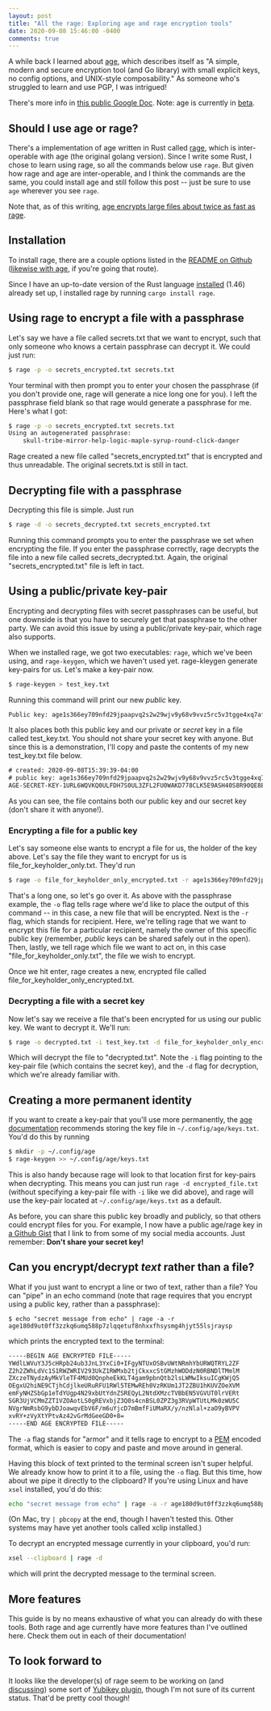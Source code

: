 ```yaml
---
layout: post
title: "All the rage: Exploring age and rage encryption tools"
date: 2020-09-08 15:46:00 -0400
comments: true
---
```


A while back I learned about [age](https://github.com/FiloSottile/age), which describes itself as "A simple, modern and secure encryption tool (and Go library) with small explicit keys, no config options, and UNIX-style composability." As someone who's struggled to learn and use PGP, I was intrigued! 

There's more info in [this public Google Doc](https://docs.google.com/document/d/11yHom20CrsuX8KQJXBBw04s80Unjv8zCg_A7sPAX_9Y/preview). Note: age is currently in [beta](https://github.com/FiloSottile/age/releases). 

## Should I use age or rage?

There's a implementation of age written in Rust called [rage](https://github.com/str4d/rage), which is inter-operable with age (the original golang version). Since I write some Rust, I chose to learn using rage, so all the commands below use `rage`. But given how rage and age are inter-operable, and I think the commands are the same, you could install age and still follow this post -- just be sure to use `age` wherever you see `rage`.

Note that, as of this writing, [age encrypts large files about twice as fast as rage](https://github.com/str4d/rage/issues/57). 

## Installation

To install rage, there are a couple options listed in the [README on Github](https://github.com/str4d/rage#installation) ([likewise with age](https://github.com/FiloSottile/age#installation), if you're going that route).

Since I have an up-to-date version of the Rust language [installed](https://www.rust-lang.org/tools/install) (1.46) already set up, I installed rage by running `cargo install rage`. 

## Using rage to encrypt a file with a passphrase 

Let's say we have a file called secrets.txt that we want to encrypt, such that only someone who knows a certain passphrase can decrypt it. We could just run:

```bash
$ rage -p -o secrets_encrypted.txt secrets.txt
```

Your terminal with then prompt you to enter your chosen the passphrase (if you don't provide one, rage will generate a nice long one for you). I left the passphrase field blank so that rage would generate a passphrase for me. Here's what I got:

```bash
$ rage -p -o secrets_encrypted.txt secrets.txt 
Using an autogenerated passphrase:
    skull-tribe-mirror-help-logic-maple-syrup-round-click-danger
```

Rage created a new file called "secrets_encrypted.txt" that is encrypted and thus unreadable. The original secrets.txt is still in tact. 

## Decrypting file with a passphrase

Decrypting this file is simple. Just run 

```bash
$ rage -d -o secrets_decrypted.txt secrets_encrypted.txt 
```

Running this command prompts you to enter the passphrase we set when encrypting the file. If you enter the passphrase correctly, rage decrypts the file into a new file called secrets_decrypted.txt. Again, the original "secrets_encrypted.txt" file is left in tact.

## Using a public/private key-pair

Encrypting and decrypting files with secret passphrases can be useful, but one downside is that you have to securely get that passphrase to the other party. We can avoid this issue by using a public/private key-pair, which rage also supports. 

When we installed rage, we got two executables: `rage`, which we've been using, and `rage-keygen`, which we haven't used yet. rage-kleygen generate key-pairs for us. Let's make a key-pair now.

```bash
$ rage-keygen > test_key.txt
```

Running this command will print our new _public_ key. 

```txt
Public key: age1s366ey709nfd29jpaapvq2s2w29wjv9y68v9vvz5rc5v3tgge4xq7afnej
```

It also places both this public key and our private or _secret_ key in a file called test_key.txt. You should not share your secret key with anyone. But since this is a demonstration, I'll copy and paste the contents of my new test_key.txt file below.

```txt
# created: 2020-09-08T15:39:39-04:00                                                                     
# public key: age1s366ey709nfd29jpaapvq2s2w29wjv9y68v9vvz5rc5v3tgge4xq7afnej                                         
AGE-SECRET-KEY-1URL6WQVKQ0ULFDH7S0UL3ZFL2FU0WAKD778CLK5E9ASH40S8R90QE8E20V
```

As you can see, the file contains both our public key and our secret key (don't share it with anyone!).

### Encrypting a file for a public key 

Let's say someone else wants to encrypt a file for us, the holder of the key above. Let's say the file they want to encrypt for us is file_for_keyholder_only.txt. They'd run 

```bash
$ rage -o file_for_keyholder_only_encrypted.txt -r age1s366ey709nfd29jpaapvq2s2w29wjv9y68v9vvz5rc5v3tgge4xq7afnej file_for_keyholder_only.txt
```

That's a long one, so let's go over it. As above with the passphrase example, the `-o` flag tells rage where we'd like to place the output of this command -- in this case, a new file that will be encrypted. Next is the `-r` flag, which stands for recipient. Here, we're telling rage that we want to encrypt this file for a particular recipient, namely the owner of this specific public key (remember, _public_ keys can be shared safely out in the open). Then, lastly, we tell rage which file we want to act on, in this case "file_for_keyholder_only.txt", the file we wish to encrypt.

Once we hit enter, rage creates a new, encrypted file called file_for_keyholder_only_encrypted.txt. 

### Decrypting a file with a secret key

Now let's say we receive a file that's been encrypted for us using our public key. We want to decrypt it. We'll run:

```bash
$ rage -o decrypted.txt -i test_key.txt -d file_for_keyholder_only_encrypted.txt
```

Which will decrypt the file to "decrypted.txt". Note the `-i` flag pointing to the key-pair file (which contains the secret key), and the `-d` flag for decryption, which we're already familiar with. 

## Creating a more permanent identity 

If you want to create a key-pair that you'll use more permanently, the [age documentation](https://docs.google.com/document/d/11yHom20CrsuX8KQJXBBw04s80Unjv8zCg_A7sPAX_9Y/preview) recommends storing the key file in `~/.config/age/keys.txt`. You'd do this by running 

```bash
$ mkdir -p ~/.config/age
$ rage-keygen >> ~/.config/age/keys.txt
```

This is also handy because rage will look to that location first for key-pairs when decrypting. This means you can just run `rage -d encrypted_file.txt` (without specifying a key-pair file with `-i` like we did above), and rage will use the key-pair located at `~/.config/age/keys.txt` as a default.

As before, you can share this public key broadly and publicly, so that others could encrypt files for you. For example, I now have a public age/rage key in [a Github Gist](https://gist.github.com/sts10/4a4e01021b3a5ad42e9b73e0abd7b7e3) that I link to from some of my social media accounts. Just remember: **Don't share your secret key!**

## Can you encrypt/decrypt _text_ rather than a file?

What if you just want to encrypt a line or two of text, rather than a file? You can "pipe" in an echo command (note that rage requires that you encrypt using a public key, rather than a passphrase):

```
$ echo "secret message from echo" | rage -a -r age180d9ut0ff3zzkq6umq588p7zlqqetuf8nhxxfhsysmg4hjyt55lsjraysp 
```

which prints the encrypted text to the terminal:

```txt
-----BEGIN AGE ENCRYPTED FILE-----
YWdlLWVuY3J5cHRpb24ub3JnL3YxCi0+IFgyNTUxOSBvUWtNRmhYbURWQTRYL2ZF
Z2h2ZWhLdVc1S1RWZWRIV293UkZ1RWMxb2tjCkxxcStGMzhWODdzN0RBNDlTMmlM
ZXczeTNydzAyMkVleTF4MUd0QnpheEkKLT4gam9pbnQtb2lsLWMwIksuICgKWjQ5
OEgxU2hiNE9CTjhCdjlkeURuRFU1RWl5TEMwREh0VzRKUm1JT2ZBU1hKUVZOeXVM
emFyNHZSbGp1eTdYUgp4N29xbUtYdnZSREQyL2NtdXMzcTVBbEN5VGVUT0lrVERt
SGR3UjVCMmZZT1VZOAotLS0gREVxbjZ3Q0s4cnBSL0ZPZ3g3RVpWTUtLMk0zWU5C
NVgrNmRsbG9ybDJoawqvEbV6F/m6uYjcD7mBmfFiUMaRX/y/nzNlal+zaO9yBVPV
xvRY+zVyXtYPtvAz42vGrMdGeeGD0+8=
-----END AGE ENCRYPTED FILE-----
```

The `-a` flag stands for "armor" and it tells rage to encrypt to a [PEM](https://en.wikipedia.org/wiki/Privacy-Enhanced_Mail) encoded format, which is easier to copy and paste and move around in general. 

Having this block of text printed to the terminal screen isn't super helpful. We already know how to print it to a file, using the `-o` flag. But this time, how about we pipe it directly to the clipboard? If you're using Linux and have `xsel` installed, you'd do this:

```bash
echo "secret message from echo" | rage -a -r age180d9ut0ff3zzkq6umq588p7zlqqetuf8nhxxfhsysmg4hjyt55lsjraysp | xsel --clipboard
```

(On Mac, try `| pbcopy` at the end, though I haven't tested this. Other systems may have yet another tools called xclip installed.)

To decrypt an encrypted message currently in your clipboard, you'd run:

```bash
xsel --clipboard | rage -d
```

which will print the decrypted message to the terminal screen.

## More features

This guide is by no means exhaustive of what you can already do with these tools. Both rage and age currently have more features than I've outlined here. Check them out in each of their documentation!

## To look forward to 

It looks like the developer(s) of rage seem to be working on (and [discussing](https://groups.google.com/forum/#!topic/age-dev/lKyzz61iphM)) some sort of [Yubikey plugin](https://github.com/str4d/age-plugin-yubikey/pull/1), though I'm not sure of its current status. That'd be pretty cool though!
